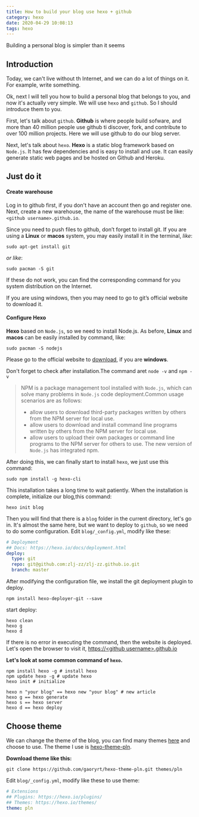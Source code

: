 ```yaml
---
title: How to build your blog use hexo + github
category: hexo
date: 2020-04-29 10:08:13
tags: hexo
---
```

Building a personal blog is simpler than it seems
<!--more-->

## Introduction

Today, we can't live without th Internet, and we can do a lot of things on it. For example, write something.

Ok, next I will tell you how to build a personal blog that belongs to you, and now it's actually very simple. We will use `hexo` and `github`. So I should introduce them to you.

First, let's talk about `github`. **Github** is where people build sofware, and more than 40 million people use github ti discover, fork, and contribute to over 100 million projects. Here we will use github to do our blog server.

Next, let's talk about `hexo`. **Hexo** is a static blog framework based on `Node.js`. It has few dependencies and is easy to install and use. It can easily generate static web pages and be hosted on Github and Heroku.

## Just do it

#### Create warehouse

Log in to github first, if you don't have an account then go and register one. Next, create a new warehouse, the name of the warehouse must be like: `<github username>.github.io`.

Since you need to push files to github, don’t forget to install git. If you are using a **Linux** or **macos** system, you may easily install it in the terminal, *like*:
```shell
sudo apt-get install git
```
*or like*:
```shell
sudo pacman -S git
```

If these do not work, you can find the corresponding command for you system distribution on the Internet.

If you are using windows, then you may need to go to git’s official website to download it.

#### Configure Hexo

**Hexo** based on `Node.js`, so we need to install Node.js. As before, **Linux** and **macos** can be easily installed by command, like:
```shell
sudo pacman -S nodejs
```

Please go to the official website to [download](https://nodejs.org/en/download/), if you are **windows**.

Don't forget to check after installation.The command aret `node -v` and `npm -v`
>NPM is a package management tool installed with `Node.js`, which can solve many problems in `Node.js` code deployment.Common usage scenarios are as follows:
>- allow users to download third-party packages written by others from the NPM server for local use.
>- allow users to download and install command line programs written by others from the NPM server for local use.
>- allow users to upload their own packages or command line programs to the NPM server for others to use.
>The new version of `Node.js` has integrated npm.

After doing this, we can finally start to install `hexo`, we just use this command: 
```shell
sudo npm install -g hexo-cli
```

This installation takes a long time to wait patiently. When the installation is complete, initialize our blog,this command:
```shell
hexo init blog
```

Then you will find that there is a `blog` folder in the current directory, let's go in. It's almost the same here, but we want to deploy to `github`, so we need to do some configuration. Edit `blog/_config.yml`, modify like these:
```yml
# Deployment
## Docs: https://hexo.io/docs/deployment.html
deploy:
  type: git
  repo: git@github.com:zlj-zz/zlj-zz.github.io.git
  branch: master
```

After modifying the configuration file, we install the git deployment plugin to deploy.
```shell
npm install hexo-deployer-git --save
```

start deploy:
```shell
hexo clean
hexo g
hexo d
```

If there is no error in executing the command, then the website is deployed. Let's open the browser to visit it, [https://\<github username\>.github.io](#) 



**Let's look at some common command of `hexo`.**
```shell
npm install hexo -g # install hexo
npm update hexo -g # update hexo
hexo init # initialize

hexo n "your blog" == hexo new "your blog" # new article
hexo g == hexo generate 
hexo s == hexo server
hexo d == hexo deploy
```

## Choose theme

We can change the theme of the blog, you can find many themes [here](https://hexo.io/themes/) and choose to use. The theme I use is [hexo-theme-pln](https://github.com/gaoryrt/hexo-theme-pln).

**Download theme like this:** 
```shell
git clone https://github.com/gaoryrt/hexo-theme-pln.git themes/pln
```

Edit `blog/_config.yml`, modify like these to use theme:
```yml
# Extensions
## Plugins: https://hexo.io/plugins/
## Themes: https://hexo.io/themes/
theme: pln
```




